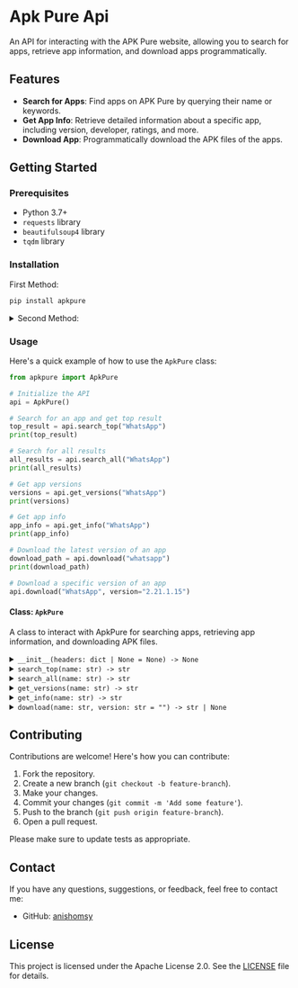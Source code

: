 # Apk Pure Api

An API for interacting with the APK Pure website, allowing you to search for apps, retrieve app information, and download apps programmatically.

## Features

- **Search for Apps**: Find apps on APK Pure by querying their name or keywords.
- **Get App Info**: Retrieve detailed information about a specific app, including version, developer, ratings, and more.
- **Download App**: Programmatically download the APK files of the apps.

## Getting Started

### Prerequisites

- Python 3.7+
- `requests` library
- `beautifulsoup4` library
- `tqdm` library

### Installation

First Method:

```sh
pip install apkpure
```

<details>
  <summary>Second Method:</summary>
1. Clone the repository:

```sh
git clone https://github.com/anishomsy/apkpure.git
cd apkpure
```

2. Create a virtual environment:

   ```sh
   python -m venv venv
   ```

3. Activate the virtual environment:

   - On Windows:

     ```sh
     .\venv\Scripts\activate
     ```

   - On macOS and Linux:

     ```sh
     source venv/bin/activate
     ```

4. Install the required libraries:

   ```sh
   pip install requests beautifulsoup4 tqdm
   ```

   or

   ```sh
   pip install -r requirements.txt
   ```

   </details>

### Usage

Here's a quick example of how to use the `ApkPure` class:

```python
from apkpure import ApkPure

# Initialize the API
api = ApkPure()

# Search for an app and get top result
top_result = api.search_top("WhatsApp")
print(top_result)

# Search for all results
all_results = api.search_all("WhatsApp")
print(all_results)

# Get app versions
versions = api.get_versions("WhatsApp")
print(versions)

# Get app info
app_info = api.get_info("WhatsApp")
print(app_info)

# Download the latest version of an app
download_path = api.download("whatsapp")
print(download_path)

# Download a specific version of an app
api.download("WhatsApp", version="2.21.1.15")
```

#### Class: `ApkPure`

A class to interact with ApkPure for searching apps, retrieving app information, and downloading APK files.

<details>
  <summary><code>__init__(headers: dict | None = None) -> None</code></summary>
  
  Initialize the `ApkPure` instance with optional headers.

- **Parameters**:
  - `headers` (dict | None): Optional headers for HTTP requests.

</details>

<details>
  <summary><code>search_top(name: str) -> str</code></summary>
  
  Search for the top result of an app on APK Pure.

- **Parameters**:
  - `name` (str): The name of the app to search for.
- **Returns**:
  - `str`: A JSON string containing details of the top search result.

</details>

<details>
  <summary><code>search_all(name: str) -> str</code></summary>
  
  Search for all results of an app on APK Pure.

- **Parameters**:
  - `name` (str): The name of the app to search for.
- **Returns**:
  - `str`: A JSON string containing details of all search results.

</details>

<details>
  <summary><code>get_versions(name: str) -> str</code></summary>
  
  Retrieve all available versions of the specified app.

- **Parameters**:
  - `name` (str): The name of the app.
- **Returns**:
  - `str`: A JSON string containing the details of all available versions.

</details>

<details>
  <summary><code>get_info(name: str) -> str</code></summary>
  
  Retrieve detailed information about the specified app.

- **Parameters**:
  - `name` (str): The name of the app.
- **Returns**:
  - `str`: A JSON string containing detailed information about the app.

</details>

<details>
  <summary><code>download(name: str, version: str = "") -> str | None</code></summary>
  
  Download the specified version of the app. If no version is specified, download the latest version.

- **Parameters**:
  - `name` (str): The name of the app.
  - `version` (str, optional): The version of the app to download. Defaults to the latest version.
- **Returns**:
  - `str | None`: The real path to the downloaded APK file, or `None` if the version is invalid.

</details>

## Contributing

Contributions are welcome! Here's how you can contribute:

1. Fork the repository.
2. Create a new branch (`git checkout -b feature-branch`).
3. Make your changes.
4. Commit your changes (`git commit -m 'Add some feature'`).
5. Push to the branch (`git push origin feature-branch`).
6. Open a pull request.

Please make sure to update tests as appropriate.

## Contact

If you have any questions, suggestions, or feedback, feel free to contact me:

- GitHub: [anishomsy](https://github.com/anishomsy)

## License

This project is licensed under the Apache License 2.0. See the [LICENSE](LICENSE) file for details.

